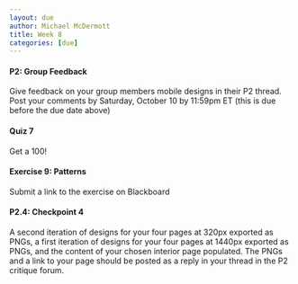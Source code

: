 ```yaml
---
layout: due
author: Michael McDermott
title: Week 8
categories: [due]
---
```

#### P2: Group Feedback
Give feedback on your group members mobile designs in their P2 thread. Post your comments by <span class="due">Saturday, October 10 by 11:59pm ET</span> (this is due before the due date above)

#### Quiz 7
Get a 100!

#### Exercise 9: Patterns
Submit a link to the exercise on Blackboard

#### P2.4: Checkpoint 4
A second iteration of designs for your four pages at 320px exported as PNGs, a first iteration of designs for your four pages at 1440px exported as PNGs, and the content of your chosen interior page populated. The PNGs and a link to your page should be posted as a reply in your thread in the P2 critique forum.
